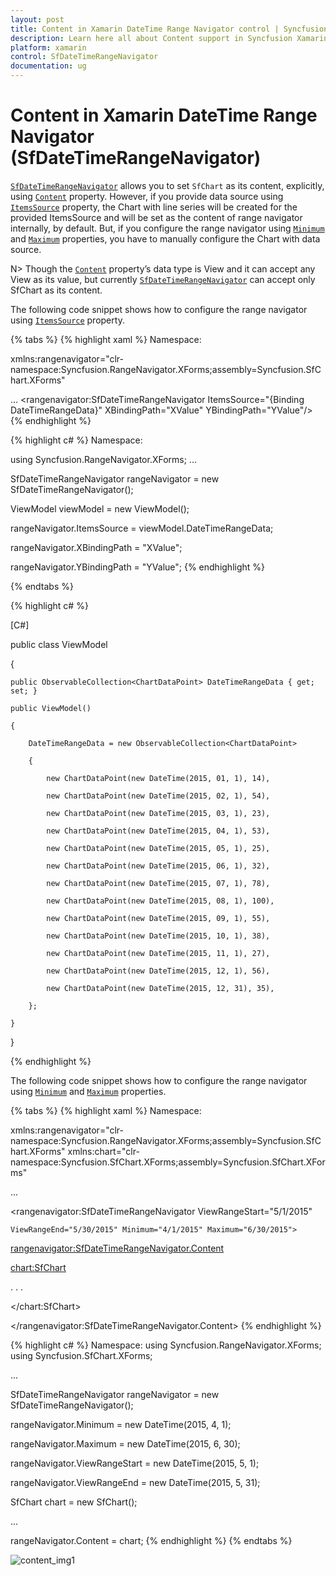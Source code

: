 ```yaml
---
layout: post
title: Content in Xamarin DateTime Range Navigator control | Syncfusion
description: Learn here all about Content support in Syncfusion Xamarin DateTime Range Navigator (SfDateTimeRangeNavigator) control and more.
platform: xamarin
control: SfDateTimeRangeNavigator
documentation: ug
---
```


# Content in Xamarin DateTime Range Navigator (SfDateTimeRangeNavigator)

[`SfDateTimeRangeNavigator`](https://help.syncfusion.com/cr/xamarin/Syncfusion.RangeNavigator.XForms.SfDateTimeRangeNavigator.html) allows you to set `SfChart` as its content, explicitly, using [`Content`](https://help.syncfusion.com/cr/xamarin/Syncfusion.RangeNavigator.XForms.SfDateTimeRangeNavigator.html#Syncfusion_RangeNavigator_XForms_SfDateTimeRangeNavigator_Content) property. However, if you provide data source using [`ItemsSource`](https://help.syncfusion.com/cr/xamarin/Syncfusion.RangeNavigator.XForms.SfDateTimeRangeNavigator.html#Syncfusion_RangeNavigator_XForms_SfDateTimeRangeNavigator_ItemsSource) property, the Chart with line series will be created for the provided ItemsSource and will be set as the content of range navigator internally, by default. But, if you configure the range navigator using [`Minimum`](https://help.syncfusion.com/cr/xamarin/Syncfusion.RangeNavigator.XForms.SfDateTimeRangeNavigator.html#Syncfusion_RangeNavigator_XForms_SfDateTimeRangeNavigator_Minimum) and [`Maximum`](https://help.syncfusion.com/cr/xamarin/Syncfusion.RangeNavigator.XForms.SfDateTimeRangeNavigator.html#Syncfusion_RangeNavigator_XForms_SfDateTimeRangeNavigator_Maximum) properties, you have to manually configure the Chart with data source.

N> Though the [`Content`](https://help.syncfusion.com/cr/xamarin/Syncfusion.RangeNavigator.XForms.SfDateTimeRangeNavigator.html#Syncfusion_RangeNavigator_XForms_SfDateTimeRangeNavigator_Content) property’s data type is View and it can accept any View as its value, but currently [`SfDateTimeRangeNavigator`](https://help.syncfusion.com/cr/xamarin/Syncfusion.RangeNavigator.XForms.SfDateTimeRangeNavigator.html) can accept only SfChart as its content.

The following code snippet shows how to configure the range navigator using [`ItemsSource`](https://help.syncfusion.com/cr/xamarin/Syncfusion.RangeNavigator.XForms.SfDateTimeRangeNavigator.html#Syncfusion_RangeNavigator_XForms_SfDateTimeRangeNavigator_ItemsSource) property.

{% tabs %}
{% highlight xaml %}
Namespace:

 xmlns:rangenavigator="clr-namespace:Syncfusion.RangeNavigator.XForms;assembly=Syncfusion.SfChart.XForms"
 
 ...
<rangenavigator:SfDateTimeRangeNavigator ItemsSource="{Binding DateTimeRangeData}" XBindingPath="XValue" YBindingPath="YValue"/>
{% endhighlight %}

{% highlight c# %}
Namespace:

using Syncfusion.RangeNavigator.XForms;
...

SfDateTimeRangeNavigator rangeNavigator = new SfDateTimeRangeNavigator(); 

ViewModel viewModel = new ViewModel(); 

rangeNavigator.ItemsSource = viewModel.DateTimeRangeData;

rangeNavigator.XBindingPath = "XValue"; 

rangeNavigator.YBindingPath = "YValue";
{% endhighlight %}


{% endtabs %}

{% highlight c# %}

[C#]

public class ViewModel

{

	public ObservableCollection<ChartDataPoint> DateTimeRangeData { get; set; }

	public ViewModel()

	{

		DateTimeRangeData = new ObservableCollection<ChartDataPoint>

		{

			new ChartDataPoint(new DateTime(2015, 01, 1), 14),

			new ChartDataPoint(new DateTime(2015, 02, 1), 54),

			new ChartDataPoint(new DateTime(2015, 03, 1), 23),

			new ChartDataPoint(new DateTime(2015, 04, 1), 53),

			new ChartDataPoint(new DateTime(2015, 05, 1), 25),

			new ChartDataPoint(new DateTime(2015, 06, 1), 32),

			new ChartDataPoint(new DateTime(2015, 07, 1), 78),

			new ChartDataPoint(new DateTime(2015, 08, 1), 100),

			new ChartDataPoint(new DateTime(2015, 09, 1), 55),

			new ChartDataPoint(new DateTime(2015, 10, 1), 38),

			new ChartDataPoint(new DateTime(2015, 11, 1), 27),

			new ChartDataPoint(new DateTime(2015, 12, 1), 56),

			new ChartDataPoint(new DateTime(2015, 12, 31), 35),

		};

	}

}

{% endhighlight %}

The following code snippet shows how to configure the range navigator using [`Minimum`](https://help.syncfusion.com/cr/xamarin/Syncfusion.RangeNavigator.XForms.SfDateTimeRangeNavigator.html#Syncfusion_RangeNavigator_XForms_SfDateTimeRangeNavigator_Minimum) and [`Maximum`](https://help.syncfusion.com/cr/xamarin/Syncfusion.RangeNavigator.XForms.SfDateTimeRangeNavigator.html#Syncfusion_RangeNavigator_XForms_SfDateTimeRangeNavigator_Maximum) properties.

{% tabs %}
{% highlight xaml %}
Namespace:

 xmlns:rangenavigator="clr-namespace:Syncfusion.RangeNavigator.XForms;assembly=Syncfusion.SfChart.XForms"
 xmlns:chart="clr-namespace:Syncfusion.SfChart.XForms;assembly=Syncfusion.SfChart.XForms" 

 ...

<rangenavigator:SfDateTimeRangeNavigator ViewRangeStart="5/1/2015" 

	ViewRangeEnd="5/30/2015" Minimum="4/1/2015" Maximum="6/30/2015">

<rangenavigator:SfDateTimeRangeNavigator.Content>

<chart:SfChart>

. . .

</chart:SfChart>

</rangenavigator:SfDateTimeRangeNavigator.Content>
{% endhighlight %}

{% highlight c# %}
Namespace:
using Syncfusion.RangeNavigator.XForms;
using Syncfusion.SfChart.XForms;

...

SfDateTimeRangeNavigator rangeNavigator = new SfDateTimeRangeNavigator();

rangeNavigator.Minimum = new DateTime(2015, 4, 1);

rangeNavigator.Maximum = new DateTime(2015, 6, 30);

rangeNavigator.ViewRangeStart = new DateTime(2015, 5, 1);

rangeNavigator.ViewRangeEnd = new DateTime(2015, 5, 31);

SfChart chart = new SfChart();

...

rangeNavigator.Content = chart;
{% endhighlight %}
{% endtabs %}

![content_img1](content_images/content_img1.png)
